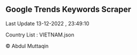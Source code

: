 

## Google Trends Keywords Scraper 
 
Last Update 13-12-2022 , 23:49:10

Country List :
VIETNAM.json



© Abdul Muttaqin 
